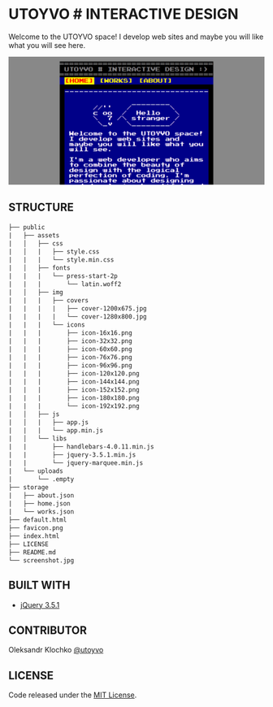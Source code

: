 # UTOYVO # INTERACTIVE DESIGN

Welcome to the UTOYVO space! I develop web sites and maybe you will like what you will see here.

![utoyvo](screenshot.png)

## STRUCTURE
```
├── public
|   ├── assets
|   │   ├── css
|   │   |   ├── style.css
|   |   |   └── style.min.css
|   │   ├── fonts
|   |   |   └── press-start-2p
|   |   |       └── latin.woff2
|   │   ├── img
|   |   |   ├── covers
|   |   |   |   ├── cover-1200x675.jpg
|   |   |   |   └── cover-1280x800.jpg
|   |   |   └── icons
|   |   |       ├── icon-16x16.png
|   |   |       ├── icon-32x32.png
|   |   |       ├── icon-60x60.png
|   |   |       ├── icon-76x76.png
|   |   |       ├── icon-96x96.png
|   |   |       ├── icon-120x120.png
|   |   |       ├── icon-144x144.png
|   |   |       ├── icon-152x152.png
|   |   |       ├── icon-180x180.png
|   |   |       └── icon-192x192.png
|   │   ├── js
|   │   |   ├── app.js
|   |   |   └── app.min.js
|   │   └── libs
|   |       ├── handlebars-4.0.11.min.js
|   |       ├── jquery-3.5.1.min.js
|   |       └── jquery-marquee.min.js
|   └── uploads
|       └── .empty
├── storage
|   ├── about.json
|   ├── home.json
|   └── works.json
├── default.html
├── favicon.png
├── index.html
├── LICENSE
├── README.md
└── screenshot.jpg
```

## BUILT WITH
- [jQuery 3.5.1](https://github.com/jquery/jquery/releases/tag/3.5.1)

## CONTRIBUTOR
Oleksandr Klochko [@utoyvo](https://github.com/utoyvo)

## LICENSE
Code released under the [MIT License](LICENSE).
